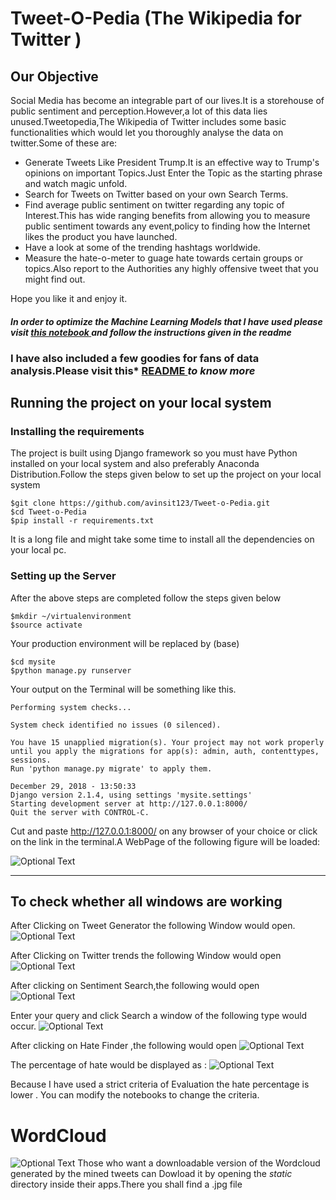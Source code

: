 # Tweet-O-Pedia (The Wikipedia for Twitter )

## Our Objective
Social Media has become an integrable part of our lives.It is a storehouse of public sentiment and perception.However,a lot of this data lies unused.Tweetopedia,The Wikipedia of Twitter includes some basic functionalities which would let you thoroughly analyse the data on twitter.Some of these are:
  <ul>
    <li>Generate Tweets Like President Trump.It is an effective way to Trump's opinions on important Topics.Just Enter the Topic as the starting phrase and watch magic unfold.</li>
    <li>Search for Tweets on Twitter based on your own Search Terms.</li>
    <li>Find average public sentiment on twitter regarding any topic of Interest.This has wide ranging benefits from allowing you to measure public sentiment towards any event,policy to finding how the Internet likes the product you have launched.</li>
    <li>Have a look at some of the trending hashtags worldwide.</li>
    <li>Measure the hate-o-meter to guage hate towards certain groups or topics.Also report to the Authorities any highly offensive tweet that you might find out.</li></ul>
Hope you like it and enjoy it.

#### *In order to optimize the Machine Learning Models that I have used please visit* <a href="https://github.com/avinsit123/Tweetopedia_Collab_Notebooks"> *this notebook* </a> *and follow the instructions given in the readme*

### I have also included a few goodies for fans of data analysis.Please visit this* <a href ="https://github.com/avinsit123/Tweet-o-Pedia/tree/master/mysite"> README </a> *to know more*

## Running the project on your local system

### Installing the requirements
The project is built using Django framework so you must have Python installed on your local system and also preferably Anaconda Distribution.Follow the steps given below to set up the project on your local system

```terminal
$git clone https://github.com/avinsit123/Tweet-o-Pedia.git
$cd Tweet-o-Pedia 
$pip install -r requirements.txt 
```
 It is a long file and might take some time to install all the dependencies on your local pc.
 
 ### Setting up the Server
 
 After the above steps are completed follow the steps given below
 ```terminal
 $mkdir ~/virtualenvironment
 $source activate
 ```
 Your production environment will be replaced by (base)
 
 ```terminal
 $cd mysite
 $python manage.py runserver 
 ```
 
 Your output on the Terminal will be something like this.
 
 ```
 Performing system checks...

System check identified no issues (0 silenced).

You have 15 unapplied migration(s). Your project may not work properly until you apply the migrations for app(s): admin, auth, contenttypes, sessions.
Run 'python manage.py migrate' to apply them.

December 29, 2018 - 13:50:33
Django version 2.1.4, using settings 'mysite.settings'
Starting development server at http://127.0.0.1:8000/
Quit the server with CONTROL-C.
 ```
 
 Cut and paste http://127.0.0.1:8000/ on any browser of your choice or click on the link in the terminal.A WebPage of the following figure will be loaded:
 
 
 ![Optional Text](../master/Photos/screenomatic.png)
 
 <hr>
  
  
  ## To check whether all windows are working
  
  After Clicking on Tweet Generator the following Window would open.
  ![Optional Text](../master/Photos/pc6.png)
  
  After Clicking on Twitter trends the following Window would open
   ![Optional Text](../master/Photos/pc4.png)
   
  After clicking on Sentiment Search,the following would open
   ![Optional Text](../master/Photos/pc5.png)
   
  Enter your query and click Search a window of the following type would occur.
   ![Optional Text](../master/Photos/pic3.png)
   
  After clicking on Hate Finder ,the following would open
   ![Optional Text](../master/Photos/pc7.png)
   
  The percentage of hate would be displayed as :
    ![Optional Text](../master/Photos/pc9.png)
    
  Because I have used a strict criteria of Evaluation the hate percentage is lower . You can modify the notebooks to change the criteria.
  
 # WordCloud
  ![Optional Text](../master/Photos/wordcloud.jpg)
 Those who want a downloadable version of the Wordcloud generated by the mined tweets can Dowload it by opening the *static* directory inside their apps.There you shall find a .jpg file
  
   
  
